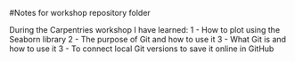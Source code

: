 #Notes for workshop repository folder

During the Carpentries workshop I have learned:
1 - How to plot using the Seaborn library
2 - The purpose of Git and how to use it
3 - What Git is and how to use it
3 - To connect local Git versions to save it online in GitHub